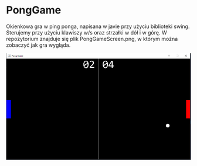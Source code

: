 # PongGame
Okienkowa gra w ping ponga, napisana w javie przy użyciu biblioteki swing.
Sterujemy przy użyciu klawiszy w/s oraz strzałki w dół i w górę. W repozytorium 
znajduje się plik PongGameScreen.png, w którym można zobaczyć jak gra wygląda.


![Screenshot](PongGameScreen.PNG)
